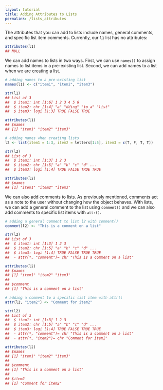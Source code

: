 ```yaml
---
layout: tutorial
title: Adding Attributes to Lists
permalink: /lists_attributes
---
```


The attributes that you can add to lists include names, general comments, and specific list item comments. Currently, our `l1` list has no attributes:


```r
attributes(l1)
## NULL
```

We can add names to lists in two ways. First, we can use `names()` to assign names to list items in a pre-existing list. Second, we can add names to a list when we are creating a list.


```r
# adding names to a pre-existing list
names(l1) <- c("item1", "item2", "item3")

str(l1)
## List of 3
##  $ item1: int [1:6] 1 2 3 4 5 6
##  $ item2: chr [1:4] "a" "dding" "to a" "list"
##  $ item3: logi [1:3] TRUE FALSE TRUE

attributes(l1)
## $names
## [1] "item1" "item2" "item3"

# adding names when creating lists
l2 <- list(item1 = 1:3, item2 = letters[1:5], item3 = c(T, F, T, T))

str(l2)
## List of 3
##  $ item1: int [1:3] 1 2 3
##  $ item2: chr [1:5] "a" "b" "c" "d" ...
##  $ item3: logi [1:4] TRUE FALSE TRUE TRUE

attributes(l2)
## $names
## [1] "item1" "item2" "item3"
```

We can also add comments to lists. As previously mentioned, comments act as a note to the user without changing how the object behaves. With lists, we can add a general comment to the list using `comment()` and we can also add comments to specific list items with `attr()`.


```r
# adding a general comment to list l2 with comment()
comment(l2) <- "This is a comment on a list"

str(l2)
## List of 3
##  $ item1: int [1:3] 1 2 3
##  $ item2: chr [1:5] "a" "b" "c" "d" ...
##  $ item3: logi [1:4] TRUE FALSE TRUE TRUE
##  - attr(*, "comment")= chr "This is a comment on a list"

attributes(l2)
## $names
## [1] "item1" "item2" "item3"
## 
## $comment
## [1] "This is a comment on a list"

# adding a comment to a specific list item with attr() 
attr(l2, "item2") <- "Comment for item2"

str(l2)
## List of 3
##  $ item1: int [1:3] 1 2 3
##  $ item2: chr [1:5] "a" "b" "c" "d" ...
##  $ item3: logi [1:4] TRUE FALSE TRUE TRUE
##  - attr(*, "comment")= chr "This is a comment on a list"
##  - attr(*, "item2")= chr "Comment for item2"

attributes(l2)
## $names
## [1] "item1" "item2" "item3"
## 
## $comment
## [1] "This is a comment on a list"
## 
## $item2
## [1] "Comment for item2"
```
